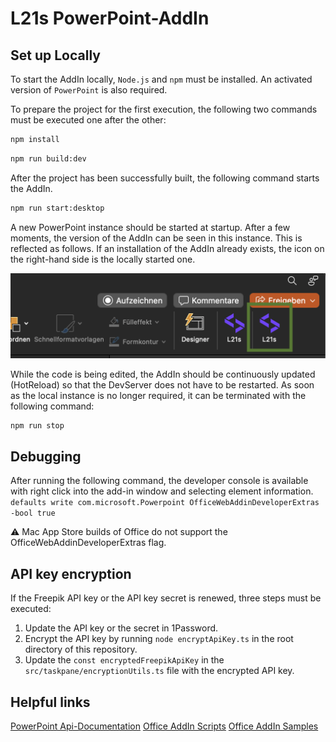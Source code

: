 # L21s PowerPoint-AddIn

## Set up Locally

To start the AddIn locally, `Node.js` and `npm` must be installed.
An activated version of `PowerPoint` is also required.

To prepare the project for the first execution, the following two commands must be executed one after the other:

```zsh Terminal
npm install
```

```zsh Terminal
npm run build:dev
```

After the project has been successfully built, the following command starts the AddIn.

```zsh Terminal
npm run start:desktop
```

A new PowerPoint instance should be started at startup. After a few moments, the version of the AddIn can be seen in
this instance. This is reflected as follows. If an installation of the AddIn already exists, the icon on the right-hand
side is the locally started one.

![Debug AddIn](docs/addInNew.png)

While the code is being edited, the AddIn should be continuously updated (HotReload) so that the DevServer does not have
to be restarted. As soon as the local instance is no longer required, it can be terminated with the following
command:

```zsh Terminal
npm run stop
```

## Debugging
After running the following command, the developer console is available with right click into the add-in window and selecting element information.  
`defaults write com.microsoft.Powerpoint OfficeWebAddinDeveloperExtras -bool true`

⚠️ Mac App Store builds of Office do not support the OfficeWebAddinDeveloperExtras flag.

## API key encryption
If the Freepik API key or the API key secret is renewed, three steps must be executed:
1. Update the API key or the secret in 1Password.
2. Encrypt the API key by running `node encryptApiKey.ts` in the root directory of this repository.
3. Update the `const encryptedFreepikApiKey` in the `src/taskpane/encryptionUtils.ts` file with the encrypted API key.

## Helpful links

[PowerPoint Api-Documentation](https://learn.microsoft.com/de-de/javascript/api/powerpoint?view=powerpoint-js-preview)
[Office AddIn Scripts](https://github.com/OfficeDev/Office-Addin-Scripts)
[Office AddIn Samples](https://github.com/OfficeDev/Office-Add-in-samples)
